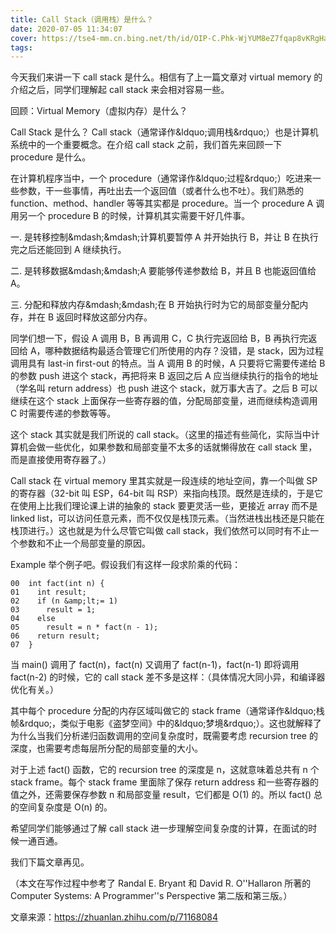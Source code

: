 ```yaml
---
title: Call Stack（调用栈）是什么？
date: 2020-07-05 11:34:07
cover: https://tse4-mm.cn.bing.net/th/id/OIP-C.Phk-WjYUM8eZ7fqap8vKRgHaDP?pid=ImgDet&rs=1
tags:
---
```


今天我们来讲一下 call stack 是什么。相信有了上一篇文章对 virtual memory 的介绍之后，同学们理解起 call stack 来会相对容易一些。

<!-- more -->

回顾：Virtual Memory（虚拟内存）是什么？

Call Stack 是什么？
Call stack（通常译作&amp;ldquo;调用栈&amp;rdquo;）也是计算机系统中的一个重要概念。在介绍 call stack 之前，我们首先来回顾一下 procedure 是什么。

在计算机程序当中，一个 procedure（通常译作&amp;ldquo;过程&amp;rdquo;）吃进来一些参数，干一些事情，再吐出去一个返回值（或者什么也不吐）。我们熟悉的 function、method、handler 等等其实都是 procedure。当一个 procedure A 调用另一个 procedure B 的时候，计算机其实需要干好几件事。

一. 是转移控制&amp;mdash;&amp;mdash;计算机要暂停 A 并开始执行 B，并让 B 在执行完之后还能回到 A 继续执行。

二. 是转移数据&amp;mdash;&amp;mdash;A 要能够传递参数给 B，并且 B 也能返回值给 A。

三. 分配和释放内存&amp;mdash;&amp;mdash;在 B 开始执行时为它的局部变量分配内存，并在 B 返回时释放这部分内存。

同学们想一下，假设 A 调用 B，B 再调用 C，C 执行完返回给 B，B 再执行完返回给 A，哪种数据结构最适合管理它们所使用的内存？没错，是 stack，因为过程调用具有 last-in first-out 的特点。当 A 调用 B 的时候，A 只要将它需要传递给 B 的参数 push 进这个 stack，再把将来 B 返回之后 A 应当继续执行的指令的地址（学名叫 return address）也 push 进这个 stack，就万事大吉了。之后 B 可以继续在这个 stack 上面保存一些寄存器的值，分配局部变量，进而继续构造调用 C 时需要传递的参数等等。

这个 stack 其实就是我们所说的 call stack。（这里的描述有些简化，实际当中计算机会做一些优化，如果参数和局部变量不太多的话就懒得放在 call stack 里，而是直接使用寄存器了。）

Call stack 在 virtual memory 里其实就是一段连续的地址空间，靠一个叫做 SP 的寄存器（32-bit 叫 ESP，64-bit 叫 RSP）来指向栈顶。既然是连续的，于是它在使用上比我们理论课上讲的抽象的 stack 要更灵活一些，更接近 array 而不是 linked list，可以访问任意元素，而不仅仅是栈顶元素。（当然进栈出栈还是只能在栈顶进行。）这也就是为什么尽管它叫做 call stack，我们依然可以同时有不止一个参数和不止一个局部变量的原因。

Example
举个例子吧。假设我们有这样一段求阶乘的代码：

    00  int fact(int n) {
    01    int result;
    02    if (n &amp;lt;= 1)
    03      result = 1;
    04    else
    05      result = n * fact(n - 1);
    06    return result;
    07  }

当 main() 调用了 fact(n)，fact(n) 又调用了 fact(n-1)，fact(n-1) 即将调用 fact(n-2) 的时候，它的 call stack 差不多是这样：（具体情况大同小异，和编译器优化有关。）


其中每个 procedure 分配的内存区域叫做它的 stack frame（通常译作&amp;ldquo;栈帧&amp;rdquo;，类似于电影《盗梦空间》中的&amp;ldquo;梦境&amp;rdquo;）。这也就解释了为什么当我们分析递归函数调用的空间复杂度时，既需要考虑 recursion tree 的深度，也需要考虑每层所分配的局部变量的大小。

对于上述 fact() 函数，它的 recursion tree 的深度是 n，这就意味着总共有 n 个 stack frame。每个 stack frame 里面除了保存 return address 和一些寄存器的值之外，还需要保存参数 n 和局部变量 result，它们都是 O(1) 的。所以 fact() 总的空间复杂度是 O(n) 的。

希望同学们能够通过了解 call stack 进一步理解空间复杂度的计算，在面试的时候一通百通。

我们下篇文章再见。

（本文在写作过程中参考了 Randal E. Bryant 和 David R. O&#039;&#039;Hallaron 所著的 Computer Systems: A Programmer&#039;&#039;s Perspective 第二版和第三版。）

文章来源：https://zhuanlan.zhihu.com/p/71168084